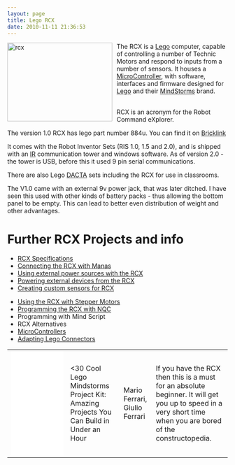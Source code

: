 ```yaml
---
layout: page
title: Lego RCX
date: 2010-11-11 21:36:53
---
```

<div style=" float: left;"><a href="http://www.flickr.com/photos/27878484@N00/32736259/" title="rcx by Marco Cioffi, on Flickr"><img alt="rcx" class="img-responsive" height="180" src="http://farm1.static.flickr.com/23/32736259_93a8d9f2a7_m.jpg" style="margin-right: 10px" width="240"/></a></div>The RCX is a <a href="/wiki/lego.html" title="The best known construction toy">Lego</a> computer, capable of controlling a number of Technic Motors and respond to inputs from a number of sensors. It houses a <a a="" brain="" for="" href="/wiki/microcontroller.html" robot="" title="A programmable digital controller (or ">MicroController</a>, with software, interfaces and firmware designed for <a href="/wiki/lego.html" title="The best known construction toy">Lego</a> and their <a href="/wiki/mindstorms.html" title="A Robotic construction toy system from Lego">MindStorms</a> brand.
<p>
<br/>RCX is an acronym for the Robot Command eXplorer.
</p>
<p>The version 1.0 RCX has lego part number 884u.  You can find it on <a href="http://www.bricklink.com/catalogItem.asp?P=884u" rel="external" target="_blank">Bricklink</a>
</p>
<p>It comes with the Robot Inventor Sets (RIS 1.0, 1.5 and 2.0), and is shipped with an <a href="/wiki/ir.html" title="Acronym for Infra Red">IR</a> communication tower and windows software.  As of version 2.0 - the tower is USB, before this it used 9 pin serial communications.
</p>
<p>There are also Lego <a href="/wiki/dacta.html" title="DACTA">DACTA</a> sets including the RCX for use in classrooms.
</p>
<p>The V1.0 came with an external 9v power jack, that was later ditched.  I have seen this used with other kinds of battery packs - thus allowing the bottom panel to be empty.  This can lead to better even distribution of weight and other advantages.
</p>
<h1 id="Further_RCX_Projects_and_info">Further RCX Projects and info</h1>
<ul><li> <a href="/wiki/rcx_specifications.html" title="RCX Specifications">RCX Specifications</a>
</li><li> <a href="/wiki/lego_manas.html" title="Remote control Lego robot-like kits">Connecting the RCX with Manas</a>
</li><li> <a href="/wiki/using_external_power_sources_with_the_rcx.html" title="RCX power input interfacing">Using external power sources with the RCX</a>
</li><li> <a href="/wiki/powering_external_devices_from_the_rcx.html" title="Powering External Devices From The RCX">Powering external devices from the RCX</a>
</li><li> <a href="{% post_url 2004-11-15-creating-custom-sensors-for-the-rcx %}" title="Creating Custom Sensors For RCX">Creating custom sensors for RCX</a>
</li></ul><p>
</p>
<ul><li> <a href="/wiki/using_the_rcx_with_stepper_motors.html" title="Using The RCX With Stepper Motors">Using the RCX with Stepper Motors</a>
</li><li> <a href="/wiki/nqc.html" title="Not Quite C - A Lego PBrick Programming Language">Programming the RCX with NQC</a>
</li><li> Programming with Mind Script
</li><li> RCX Alternatives
</li><li> <a a="" brain="" for="" href="/wiki/microcontroller.html" robot="" title="A programmable digital controller (or ">MicroControllers</a>
</li><li> <a href="/wiki/adapting_lego_connectors.html" title="Interfacing with Stud Based Lego Electronic Adaptors">Adapting Lego Connectors</a>
</li></ul><p>
</p>
<table class="normal" id="fancytable_1"> 
<tr> <td> <iframe style="width:120px;height:240px;" marginwidth="0" marginheight="0" scrolling="no" frameborder="0" src="//ws-eu.amazon-adsystem.com/widgets/q?ServiceVersion=20070822&OneJS=1&Operation=GetAdHtml&MarketPlace=GB&source=ss&ref=as_ss_li_til&ad_type=product_link&tracking_id=orionrobots-21&marketplace=amazon&region=GB&placement=1931836620&asins=1931836620&linkId=cb5ba07e212a086d245163d2ea5bbbd9&show_border=true&link_opens_in_new_window=true"></iframe> </td> <td> <30 Cool Lego Mindstorms Project Kit: Amazing Projects You Can Build in Under an Hour </td> <td> Mario Ferrari, Giulio Ferrari</td> <td> If you have the RCX then this is a must for an absolute beginner. It will get you up to speed in a very short time when you are bored of the constructopedia.</td> </tr> </table>
